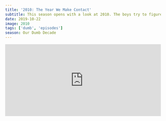 ```yaml
---
title: '2010: The Year We Make Contact'
subtitle: This season opens with a look at 2010. The boys try to figure out why this got made, evaluate the franchise mania that grips the industry, and look at the most notorious sequels of the past decade.
date: 2019-10-22
image: 2010
tags: ['dumb', 'episodes']
season: Our Dumb Decade
---
```

<iframe src="https://open.spotify.com/embed-podcast/episode/4vbTM6dBiSd0Sl2segDt8D" width="100%" height="232" frameborder="0" allowtransparency="true" allow="encrypted-media"></iframe>